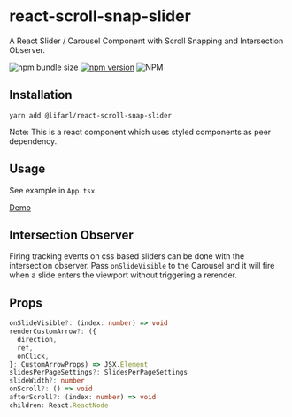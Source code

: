 # react-scroll-snap-slider
A React Slider / Carousel Component with Scroll Snapping and Intersection Observer.

![npm bundle size](https://img.shields.io/bundlephobia/min/@lifarl/react-scroll-snap-slider)
[![npm version](https://badge.fury.io/js/%40lifarl%2Freact-scroll-snap-slider.svg)](https://badge.fury.io/js/%40lifarl%2Freact-scroll-snap-slider)
![NPM](https://img.shields.io/npm/l/@lifarl/react-scroll-snap-slider)

## Installation

```
yarn add @lifarl/react-scroll-snap-slider
```

Note: This is a react component which uses styled components as peer dependency.

## Usage

See example in `App.tsx`

[Demo](https://lifarl.github.io/react-scroll-snap-slider/)

## Intersection Observer

Firing tracking events on css based sliders can be done with the intersection observer. Pass `onSlideVisible` to the Carousel and it will fire when a slide enters the viewport without triggering a rerender.

## Props

```typescript
onSlideVisible?: (index: number) => void
renderCustomArrow?: ({
  direction,
  ref,
  onClick,
}: CustomArrowProps) => JSX.Element
slidesPerPageSettings?: SlidesPerPageSettings
slideWidth?: number
onScroll?: () => void
afterScroll?: (index: number) => void
children: React.ReactNode
```
